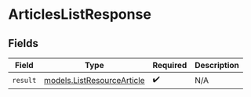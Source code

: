 # ArticlesListResponse


## Fields

| Field                                                          | Type                                                           | Required                                                       | Description                                                    |
| -------------------------------------------------------------- | -------------------------------------------------------------- | -------------------------------------------------------------- | -------------------------------------------------------------- |
| `result`                                                       | [models.ListResourceArticle](../models/listresourcearticle.md) | :heavy_check_mark:                                             | N/A                                                            |
